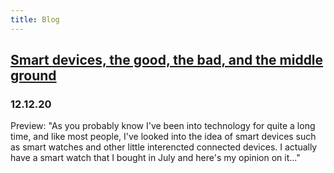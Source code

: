 ```yaml
---
title: Blog
---
```



## [Smart devices, the good, the bad, and the middle ground](/blog/121220/smartdevices.md)
### 12.12.20

Preview: "As you probably know I've been into technology for quite a long time, and like most people, I've looked into the idea of smart devices such as smart watches and other little interencted connected devices. I actually have a smart watch that I bought in July and here's my opinion on it..."